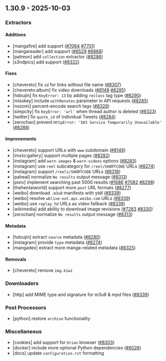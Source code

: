 ## 1.30.9 - 2025-10-03
### Extractors
#### Additions
- [mangafire] add support ([#7064](https://github.com/mikf/gallery-dl/issues/7064) [#7701](https://github.com/mikf/gallery-dl/issues/7701))
- [mangareader] add support ([#6529](https://github.com/mikf/gallery-dl/issues/6529) [#6868](https://github.com/mikf/gallery-dl/issues/6868))
- [patreon] add `collection` extractor ([#8286](https://github.com/mikf/gallery-dl/issues/8286))
- [s3ndpics] add support ([#8322](https://github.com/mikf/gallery-dl/issues/8322))
#### Fixes
- [chevereto] fix `id` for links without file name ([#8307](https://github.com/mikf/gallery-dl/issues/8307))
- [chevereto:album] fix video downloads ([#8149](https://github.com/mikf/gallery-dl/issues/8149) [#8295](https://github.com/mikf/gallery-dl/issues/8295))
- [hdoujin] fix `KeyError: 13` by adding `reclass` tag type ([#8290](https://github.com/mikf/gallery-dl/issues/8290))
- [misskey] include `withRenotes` parameter in API requests ([#8285](https://github.com/mikf/gallery-dl/issues/8285))
- [nozomi] percent-encode search tags ([#8328](https://github.com/mikf/gallery-dl/issues/8328))
- [simpcity] fix `KeyError: 'url'` when thread author is deleted ([#8323](https://github.com/mikf/gallery-dl/issues/8323))
- [twitter] fix `quote_id` of individual Tweets ([#8284](https://github.com/mikf/gallery-dl/issues/8284))
- [zerochan] prevent `HttpError: '503 Service Temporarily Unavailable'` ([#8288](https://github.com/mikf/gallery-dl/issues/8288))
#### Improvements
- [chevereto] support URLs with `www` subdomain ([#8149](https://github.com/mikf/gallery-dl/issues/8149))
- [imxto:gallery] support multiple pages ([#8282](https://github.com/mikf/gallery-dl/issues/8282))
- [instagram] add `warn-images` & `warn-videos` options ([#8283](https://github.com/mikf/gallery-dl/issues/8283))
- [instagram] use `reel` subcategory for `/reel/SHORTCODE` URLs ([#8274](https://github.com/mikf/gallery-dl/issues/8274))
- [instagram] support `/reels/SHORTCODE` URLs ([#8318](https://github.com/mikf/gallery-dl/issues/8318))
- [paheal] normalize `No results` output message ([#8313](https://github.com/mikf/gallery-dl/issues/8313))
- [pixiv] implement searching past 5000 results ([#1686](https://github.com/mikf/gallery-dl/issues/1686) [#7082](https://github.com/mikf/gallery-dl/issues/7082) [#8298](https://github.com/mikf/gallery-dl/issues/8298))
- [thehentaiworld] support more `post` URL formats ([#8277](https://github.com/mikf/gallery-dl/issues/8277))
- [weibo] download `.m3u8` manifests with ytdl ([#8339](https://github.com/mikf/gallery-dl/issues/8339))
- [weibo] resolve `wblive-out.api.weibo.com` URLs ([#8339](https://github.com/mikf/gallery-dl/issues/8339))
- [weibo] use `replay_hd` URLs as video fallback ([#8339](https://github.com/mikf/gallery-dl/issues/8339))
- [wikimedia] add ability to download image revisions ([#7283](https://github.com/mikf/gallery-dl/issues/7283) [#8330](https://github.com/mikf/gallery-dl/issues/8330))
- [zerochan] normalize `No results` output message ([#8313](https://github.com/mikf/gallery-dl/issues/8313))
#### Metadata
- [hdoujin] extract `source` metadata ([#8280](https://github.com/mikf/gallery-dl/issues/8280))
- [instagram] provide `type` metadata ([#8274](https://github.com/mikf/gallery-dl/issues/8274))
- [mangadex] extract more manga-related metadata ([#8325](https://github.com/mikf/gallery-dl/issues/8325))
#### Removals
- [chevereto] remove `img.kiwi`
### Downloaders
- [http] add MIME type and signature for m3u8 & mpd files ([#8339](https://github.com/mikf/gallery-dl/issues/8339))
### Post Processors
- [python] restore `archive` functionality
### Miscellaneous
- [cookies] add support for `Orion` browser ([#8303](https://github.com/mikf/gallery-dl/issues/8303))
- [docker] include more optional Python dependencies ([#8026](https://github.com/mikf/gallery-dl/issues/8026))
- [docs] update `configuration.rst` formatting
